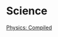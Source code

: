 <head>
  <title>Year 9 Science</title>
</head>

# Science

[Physics: Compiled](/the-merchant/notes/year9/science/physics.md)
